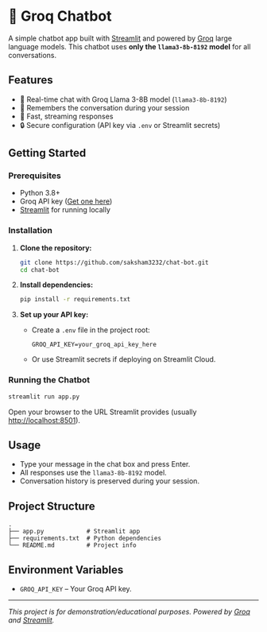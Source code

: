 # 🤖 Groq Chatbot

A simple chatbot app built with [Streamlit](https://streamlit.io/) and powered by [Groq](https://groq.com/) large language models.
This chatbot uses **only the `llama3-8b-8192` model** for all conversations.

## Features

- 💬 Real-time chat with Groq Llama 3-8B model (`llama3-8b-8192`)
- 🧠 Remembers the conversation during your session
- 🚀 Fast, streaming responses
- 🔒 Secure configuration (API key via `.env` or Streamlit secrets)

## Getting Started

### Prerequisites

- Python 3.8+
- Groq API key ([Get one here](https://console.groq.com/))
- [Streamlit](https://streamlit.io/) for running locally

### Installation

1. **Clone the repository:**
   ```bash
   git clone https://github.com/saksham3232/chat-bot.git
   cd chat-bot
   ```

2. **Install dependencies:**
   ```bash
   pip install -r requirements.txt
   ```

3. **Set up your API key:**
   - Create a `.env` file in the project root:
     ```
     GROQ_API_KEY=your_groq_api_key_here
     ```
   - Or use Streamlit secrets if deploying on Streamlit Cloud.

### Running the Chatbot

```bash
streamlit run app.py
```
Open your browser to the URL Streamlit provides (usually [http://localhost:8501](http://localhost:8501)).

## Usage

- Type your message in the chat box and press Enter.
- All responses use the `llama3-8b-8192` model.
- Conversation history is preserved during your session.

## Project Structure

```
.
├── app.py            # Streamlit app
├── requirements.txt  # Python dependencies
└── README.md         # Project info
```

## Environment Variables

- `GROQ_API_KEY` – Your Groq API key.


---

*This project is for demonstration/educational purposes. Powered by [Groq](https://groq.com/) and [Streamlit](https://streamlit.io/).*
